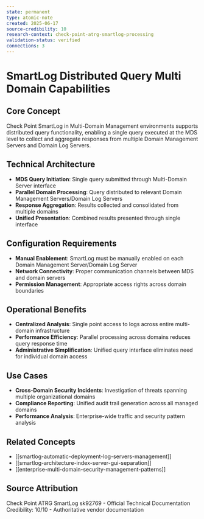 ```yaml
---
state: permanent
type: atomic-note
created: 2025-06-17
source-credibility: 10
research-context: check-point-atrg-smartlog-processing
validation-status: verified
connections: 3
---
```


# SmartLog Distributed Query Multi Domain Capabilities

## Core Concept
Check Point SmartLog in Multi-Domain Management environments supports distributed query functionality, enabling a single query executed at the MDS level to collect and aggregate responses from multiple Domain Management Servers and Domain Log Servers.

## Technical Architecture
- **MDS Query Initiation**: Single query submitted through Multi-Domain Server interface
- **Parallel Domain Processing**: Query distributed to relevant Domain Management Servers/Domain Log Servers
- **Response Aggregation**: Results collected and consolidated from multiple domains
- **Unified Presentation**: Combined results presented through single interface

## Configuration Requirements
- **Manual Enablement**: SmartLog must be manually enabled on each Domain Management Server/Domain Log Server
- **Network Connectivity**: Proper communication channels between MDS and domain servers
- **Permission Management**: Appropriate access rights across domain boundaries

## Operational Benefits
- **Centralized Analysis**: Single point access to logs across entire multi-domain infrastructure
- **Performance Efficiency**: Parallel processing across domains reduces query response time
- **Administrative Simplification**: Unified query interface eliminates need for individual domain access

## Use Cases
- **Cross-Domain Security Incidents**: Investigation of threats spanning multiple organizational domains
- **Compliance Reporting**: Unified audit trail generation across all managed domains
- **Performance Analysis**: Enterprise-wide traffic and security pattern analysis

## Related Concepts
- [[smartlog-automatic-deployment-log-servers-management]]
- [[smartlog-architecture-index-server-gui-separation]]
- [[enterprise-multi-domain-security-management-patterns]]

## Source Attribution
Check Point ATRG SmartLog sk92769 - Official Technical Documentation
Credibility: 10/10 - Authoritative vendor documentation